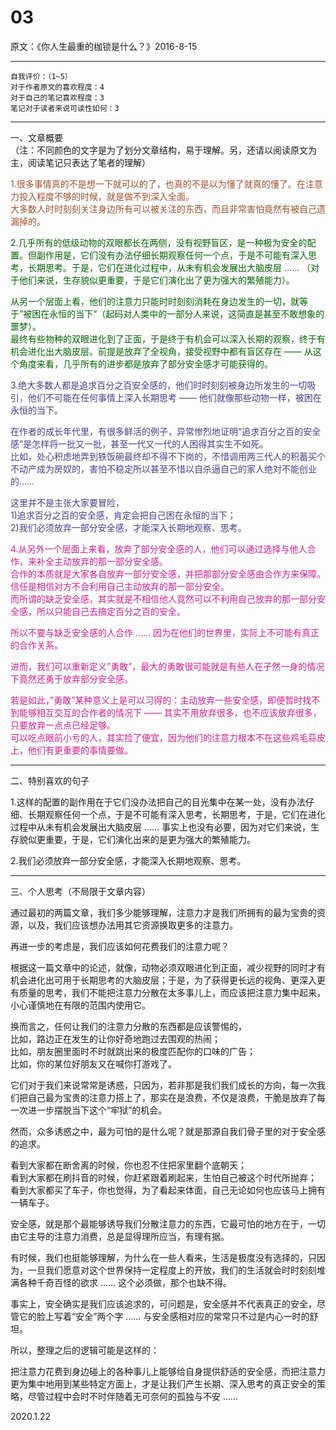 # 03  

原文：《你人生最重的枷锁是什么？》2016-8-15  

<hr>  

```  
自我评价：（1~5）  
对于作者原文的喜欢程度：4  
对于自己的笔记喜欢程度：3  
笔记对于读者来说可读性如何：3  
```  

<hr>  

一、文章概要  
（注：不同颜色的文字是为了划分文章结构，易于理解。另，还请以阅读原文为主，阅读笔记只表达了笔者的理解）  

<font color=#A0522D>1.很多事情真的不是想一下就可以的了，也真的不是以为懂了就真的懂了。在注意力投入程度不够的时候，就是做不到深入全面。  
大多数人时时刻刻关注身边所有可以被关注的东西，而且非常害怕竟然有被自己遗漏掉的。  </font>  

<font color=#006400>2.几乎所有的低级动物的双眼都长在两侧，没有视野盲区，是一种极为安全的配置。但副作用是，它们没有办法仔细长期观察任何一个点，于是不可能有深入思考，长期思考。于是，它们在进化过程中，从未有机会发展出大脑皮层 …… （对于他们来说，生存貌似更重要，于是它们演化出了更为强大的繁殖能力）。  

从另一个层面上看，他们的注意力只能时时刻刻消耗在身边发生的一切，就等于”被困在永恒的当下”（起码对人类中的一部分人来说，这简直是甚至不敢想象的噩梦）。  
最终有些物种的双眼进化到了正面，于是终于有机会可以深入长期的观察，终于有机会进化出大脑皮层。前提是放弃了全视角，接受视野中都有盲区存在 —— 从这个角度来看，几乎所有的进步都是放弃了部分安全感才可能获得的。 </font>  

<font color=#483D8B>3.绝大多数人都是追求百分之百安全感的，他们时时刻刻被身边所发生的一切吸引，他们不可能在任何事情上深入长期思考 —— 他们就像那些动物一样，被困在永恒的当下。  

在作者的成长年代里，有很多鲜活的例子，异常惨烈地证明“追求百分之百的安全感”是怎样将一批又一批，甚至一代又一代的人困得其实生不如死。  
比如，处心积虑地弄到铁饭碗最终却不得不下岗的，不惜调用两三代人的积蓄买个不动产成为房奴的，害怕不稳定所以甚至不惜以自杀逼自己的家人绝对不能创业的……  

这里并不是主张大家要冒险，  
1)追求百分之百的安全感，肯定会把自己困在永恒的当下；  
2)我们必须放弃一部分安全感，才能深入长期地观察、思考。  </font>  

<font color=#D02090>4.从另外一个层面上来看，放弃了部分安全感的人，他们可以通过选择与他人合作，来补全主动放弃的那一部分安全感。  
合作的本质就是大家各自放弃一部分安全感，并把那部分安全感由合作方来保障。  
信任是相信对方不会利用自己主动放弃的那一部分安全。  
而所谓的缺乏安全感，其实就是不相信他人竟然可以不利用自己放弃的那一部分安全感，所以只能自己去搞定百分之百的安全。  

所以不要与缺乏安全感的人合作 …… 因为在他们的世界里，实际上不可能有真正的合作关系。  

进而，我们可以重新定义”勇敢”，最大的勇敢很可能就是有些人在孑然一身的情况下竟然还勇于放弃部分安全感。  

若是如此，”勇敢”某种意义上是可以习得的：主动放弃一些安全感，即便暂时找不到能够相互交互的合作者的情况下  —— 其实不用放弃很多，也不应该放弃很多，只要放弃一点点已经足够。  
可以吃点眼前小亏的人，其实捡了便宜，因为他们的注意力根本不在这些鸡毛蒜皮上，他们有更重要的事情要做。  </font>  

<hr>  

二、特别喜欢的句子  

1.这样的配置的副作用在于它们没办法把自己的目光集中在某一处，没有办法仔细、长期观察任何一个点，于是不可能有深入思考，长期思考，于是，它们在进化过程中从未有机会发展出大脑皮层 …… 事实上也没有必要，因为对它们来说，生存貌似更重要，于是，它们演化出来的是更为强大的繁殖能力。  

2.我们必须放弃一部分安全感，才能深入长期地观察、思考。  

<hr>  

三、个人思考（不局限于文章内容）  

通过最初的两篇文章，我们多少能够理解，注意力才是我们所拥有的最为宝贵的资源，以及，我们应该想办法用其它资源换取更多的注意力。  

再进一步的考虑是，我们应该如何花费我们的注意力呢？  

根据这一篇文章中的论述，就像，动物必须双眼进化到正面，减少视野的同时才有机会进化出可用于长期思考的大脑皮层；于是，为了获得更长远的视角、更深入更有质量的思考，我们不能把注意力分散在太多事儿上，而应该把注意力集中起来，小心谨慎地在有限的范围内使用它。  

换而言之，任何让我们的注意力分散的东西都是应该警惕的，  
比如，路边正在发生的让你好奇地跑过去围观的热闹；  
比如，朋友圈里面时不时就跳出来的极度匹配你的口味的广告；  
比如，你的某位好朋友又在喊你打游戏了。  

它们对于我们来说常常是诱惑，只因为，若非那是我们我们成长的方向，每一次我们把自己最为宝贵的注意力搭上了，那实在是浪费，不仅是浪费，干脆是放弃了每一次进一步摆脱当下这个“牢狱”的机会。  

然而，众多诱惑之中，最为可怕的是什么呢？就是那源自我们骨子里的对于安全感的追求。  

看到大家都在断舍离的时候，你也忍不住把家里翻个底朝天；  
看到大家都在刷抖音的时候，你赶紧跟着刷起来，生怕自己被这个时代所抛弃；  
看到大家都买了车子，你也觉得，为了看起来体面，自己无论如何也应该马上拥有一辆车子。  

安全感，就是那个最能够诱导我们分散注意力的东西，它最可怕的地方在于，一切由它主导的注意力消费，总是显得理所应当，有理有据。  

有时候，我们也挺能够理解，为什么在一些人看来，生活是极度没有选择的，只因为，一旦我们愿意对这个世界保持一定程度上的开放，我们的生活就会时时刻刻堆满各种千奇百怪的欲求 …… 这个必须做，那个也缺不得。  

事实上，安全确实是我们应该追求的，可问题是，安全感并不代表真正的安全，尽管它的脸上写着“安全”两个字 …… 与安全感相对应的常常只不过是内心一时的舒坦。  

所以，整理之后的逻辑可能是这样的：  

把注意力花费到身边碰上的各种事儿上能够给自身提供舒适的安全感，而把注意力更为集中地用到某些特定方面上，才是让我们产生长期、深入思考的真正安全的策略，尽管过程中会时不时伴随着无可奈何的孤独与不安 ……  

2020.1.22  